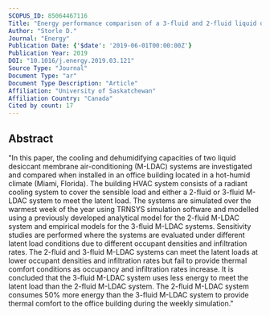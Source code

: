 ```yaml
---
SCOPUS_ID: 85064467116
Title: "Energy performance comparison of a 3-fluid and 2-fluid liquid desiccant membrane air-conditioning systems in an office building"
Author: "Storle D."
Journal: "Energy"
Publication Date: {'$date': '2019-06-01T00:00:00Z'}
Publication Year: 2019
DOI: "10.1016/j.energy.2019.03.121"
Source Type: "Journal"
Document Type: "ar"
Document Type Description: "Article"
Affiliation: "University of Saskatchewan"
Affiliation Country: "Canada"
Cited by count: 17
---
```


## Abstract
"In this paper, the cooling and dehumidifying capacities of two liquid desiccant membrane air-conditioning (M-LDAC) systems are investigated and compared when installed in an office building located in a hot-humid climate (Miami, Florida). The building HVAC system consists of a radiant cooling system to cover the sensible load and either a 2-fluid or 3-fluid M-LDAC system to meet the latent load. The systems are simulated over the warmest week of the year using TRNSYS simulation software and modelled using a previously developed analytical model for the 2-fluid M-LDAC system and empirical models for the 3-fluid M-LDAC systems. Sensitivity studies are performed where the systems are evaluated under different latent load conditions due to different occupant densities and infiltration rates. The 2-fluid and 3-fluid M-LDAC systems can meet the latent loads at lower occupant densities and infiltration rates but fail to provide thermal comfort conditions as occupancy and infiltration rates increase. It is concluded that the 3-fluid M-LDAC system uses less energy to meet the latent load than the 2-fluid M-LDAC system. The 2-fluid M-LDAC system consumes 50% more energy than the 3-fluid M-LDAC system to provide thermal comfort to the office building during the weekly simulation."
